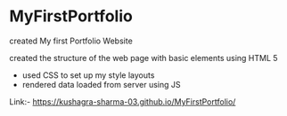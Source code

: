 # MyFirstPortfolio


created My first Portfolio Website

created the structure of the web page with basic elements using HTML 5

- used CSS to set up my style layouts
- rendered data loaded from server using JS

Link:- https://kushagra-sharma-03.github.io/MyFirstPortfolio/
